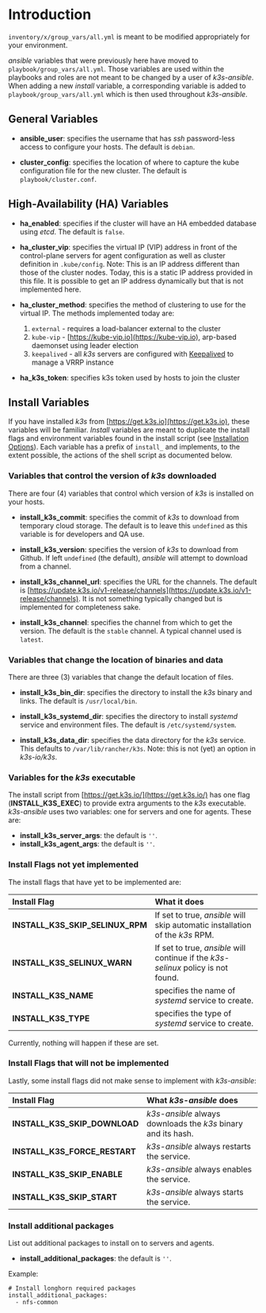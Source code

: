 
# Introduction

`inventory/x/group_vars/all.yml` is meant to be modified appropriately for your environment.

*ansible* variables that were previously here have moved to `playbook/group_vars/all.yml`.
Those variables are used within the playbooks and roles are not meant to be changed by a user of *k3s-ansible*.
When adding a new _install_ variable, a corresponding variable is added to `playbook/group_vars/all.yml`
which is then used throughout *k3s-ansible*.

## General Variables

- **ansible_user**: specifies the username that has *ssh* password-less access to configure your hosts.
The default is `debian`.

- **cluster_config**: specifies the location of where to capture the kube configuration file for the new cluster.
The default is `playbook/cluster.conf`.

## High-Availability (HA) Variables

- **ha_enabled**: specifies if the cluster will have an HA embedded database using *etcd*.
The default is `false`.

- **ha_cluster_vip**: specifies the virtual IP (VIP) address in front of the control-plane servers for
agent configuration as well as cluster definition in `.kube/config`.
Note: This is an IP address different than those of the cluster nodes.
Today, this is a static IP address provided in this file.
It is possible to get an IP address dynamically but that is not implemented here.

- **ha_cluster_method**: specifies the method of clustering to use for the virtual IP.
The methods implemented today are:
    1. `external` - requires a load-balancer external to the cluster
    2. `kube-vip` - [https://kube-vip.io](https://kube-vip.io), arp-based daemonset using leader election
    3. `keepalived` - all *k3s* servers are configured with [Keepalived](https://www.redhat.com/sysadmin/keepalived-basics) to manage a VRRP instance

- **ha_k3s_token**: specifies k3s token used by hosts to join the cluster

## Install Variables

If you have installed *k3s* from [https://get.k3s.io](https://get.k3s.io), these variables will be familiar.
*Install* variables are meant to duplicate the install flags and environment variables found in the install script
(see [Installation Options](https://rancher.com/docs/k3s/latest/en/installation/install-options/#options-for-installation-with-script)).
Each variable has a prefix of `install_` and implements, to the extent possible, the actions of the shell script as documented below.

### Variables that control the version of *k3s* downloaded

There are four (4) variables that control which version of *k3s* is installed on your hosts.

- **install_k3s_commit**: specifies the commit of *k3s* to download from temporary cloud storage.
The default is to leave this `undefined` as this variable is for developers and QA use. 

- **install_k3s_version**: specifies the version of *k3s* to download from Github.
If left `undefined` (the default), *ansible* will attempt to download from a channel.

- **install_k3s_channel_url**: specifies the URL for the channels.
The default is [https://update.k3s.io/v1-release/channels](https://update.k3s.io/v1-release/channels).
It is not something typically changed but is implemented for completeness sake.

- **install_k3s_channel**: specifies the channel from which to get the version.
The default is the `stable` channel.  A typical channel used is `latest`.

### Variables that change the location of binaries and data

There are three (3) variables that change the default location of files.

- **install_k3s_bin_dir**: specifies the directory to install the *k3s* binary and links.
The default is `/usr/local/bin`.

- **install_k3s_systemd_dir**: specifies the directory to install *systemd*
service and environment files.  The default is `/etc/systemd/system`.

- **install_k3s_data_dir**: specifies the data directory for the *k3s* service.
This defaults to `/var/lib/rancher/k3s`.
Note: this is not (yet) an option in *k3s-io/k3s*.

### Variables for the *k3s* executable

The install script from [https://get.k3s.io/](https://get.k3s.io/) has one flag (**INSTALL_K3S_EXEC**) to
provide extra arguments to the *k3s* executable.  *k3s-ansible* uses two variables:
one for servers and one for agents.  These are:

- **install_k3s_server_args**: the default is `''`.
- **install_k3s_agent_args**: the default is `''`.

### Install Flags not yet implemented

The install flags that have yet to be implemented are:

| Install Flag | What it does |
| :--- | :--- |
| **INSTALL_K3S_SKIP_SELINUX_RPM** | If set to true, *ansible* will skip automatic installation of the *k3s* RPM.
| **INSTALL_K3S_SELINUX_WARN** | If set to true, *ansible* will continue if the *k3s-selinux* policy is not found.
| **INSTALL_K3S_NAME** | specifies the name of *systemd* service to create.
| **INSTALL_K3S_TYPE** | specifies the type of *systemd* service to create.

Currently, nothing will happen if these are set.

### Install Flags that will not be implemented

Lastly, some install flags did not make sense to implement with *k3s-ansible*:

| Install Flag | What *k3s-ansible* does |
| :--- | :--- |
| **INSTALL_K3S_SKIP_DOWNLOAD** | *k3s-ansible* always downloads the *k3s* binary and its hash. |
| **INSTALL_K3S_FORCE_RESTART** | *k3s-ansible* always restarts the service. |
| **INSTALL_K3S_SKIP_ENABLE**   | *k3s-ansible* always enables the service. |
| **INSTALL_K3S_SKIP_START**    | *k3s-ansible* always starts the service. |

### Install additional packages

List out additional packages to install on to servers and agents.

- **install_additional_packages**: the default is `''`.

Example:
```
# Install longhorn required packages
install_additional_packages:
  - nfs-common
```
